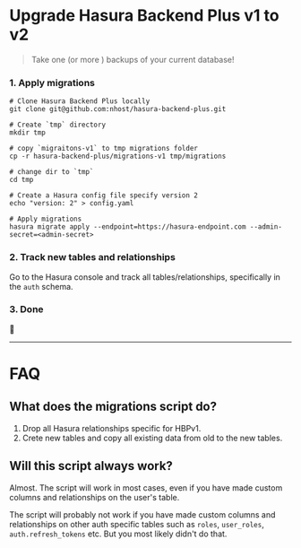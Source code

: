 # Upgrade Hasura Backend Plus v1 to v2

> Take one (or more ) backups of your current database!

### 1. Apply migrations

```
# Clone Hasura Backend Plus locally
git clone git@github.com:nhost/hasura-backend-plus.git

# Create `tmp` directory
mkdir tmp

# copy `migraitons-v1` to tmp migrations folder
cp -r hasura-backend-plus/migrations-v1 tmp/migrations

# change dir to `tmp`
cd tmp

# Create a Hasura config file specify version 2
echo "version: 2" > config.yaml

# Apply migrations
hasura migrate apply --endpoint=https://hasura-endpoint.com --admin-secret=<admin-secret>
```

### 2. Track new tables and relationships

Go to the Hasura console and track all tables/relationships, specifically in the `auth` schema.

### 3. Done

🥳

---

# FAQ

## What does the migrations script do?

1. Drop all Hasura relationships specific for HBPv1.
2. Crete new tables and copy all existing data from old to the new tables.

## Will this script always work?

Almost. The script will work in most cases, even if you have made custom columns and relationships on the user's table.

The script will probably not work if you have made custom columns and relationships on other auth specific tables such as `roles`, `user_roles`, `auth.refresh_tokens` etc. But you most likely didn't do that.
